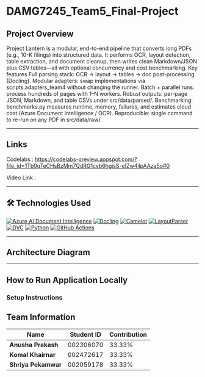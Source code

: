 # DAMG7245_Team5_Final-Project
 
## Project Overview
 
Project Lantern is a modular, end-to-end pipeline that converts long PDFs (e.g., 10-K filings) into structured data. It performs OCR, layout detection, table extraction, and document cleanup, then writes clean Markdown/JSON plus CSV tables—all with optional concurrency and cost benchmarking.
Key features
Full parsing stack: OCR → layout → tables → doc post-processing (Docling).
Modular adapters: swap implementations via scripts.adapters_team4 without changing the runner.
Batch + parallel runs: process hundreds of pages with 1–N workers.
Robust outputs: per-page JSON, Markdown, and table CSVs under src/data/parsed/.
Benchmarking: benchmarks.py measures runtime, memory, failures, and estimates cloud cost (Azure Document Intelligence / OCR).
Reproducible: single command to re-run on any PDF in src/data/raw/.
 
---
 
## Links 
Codelabs : https://codelabs-preview.appspot.com/?file_id=1Tb0qTeCHsBzMm7QdRG1cyb6hgisS-eIZw4ilpAAza5o#0

Video Link :
 
---
 
## 🛠️ Technologies Used

[![Azure AI Document Intelligence](https://img.shields.io/badge/Azure_AI-0078D4?style=for-the-badge&logo=microsoft-azure&logoColor=white)](https://azure.microsoft.com/en-us/products/ai-services/ai-document-intelligence)
[![Docling](https://img.shields.io/badge/Docling-FF6B6B?style=for-the-badge&logo=readthedocs&logoColor=white)](https://github.com/DS4SD/docling)
[![Camelot](https://img.shields.io/badge/Camelot-2E8B57?style=for-the-badge&logo=python&logoColor=white)](https://camelot-py.readthedocs.io/)
[![LayoutParser](https://img.shields.io/badge/LayoutParser-4B8BBE?style=for-the-badge&logo=python&logoColor=white)](https://layout-parser.readthedocs.io/)
[![DVC](https://img.shields.io/badge/DVC-945DD6?style=for-the-badge&logo=dvc&logoColor=white)](https://dvc.org/)
[![Python](https://img.shields.io/badge/Python-FFD43B?style=for-the-badge&logo=python&logoColor=blue)](https://www.python.org/)
[![GitHub Actions](https://img.shields.io/badge/GitHub_Actions-2088FF?style=for-the-badge&logo=github-actions&logoColor=white)](https://github.com/features/actions)
 
---
 
## Architecture Diagram
 

 
---
 
## How to Run Application Locally
 

 
### Setup Instructions
 

## Team Information
| Name            | Student ID    | Contribution |
|----------------|--------------|--------------|
| **Anusha Prakash** | 002306070  | 33.33% |
| **Komal Khairnar**  | 002472617  | 33.33% |
| **Shriya Pekamwar**  | 002059178  | 33.33% |
 
